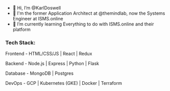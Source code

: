 - 👋 Hi, I’m @KarlDoswell
- 🏢 I'm the former Application Architect at @themindlab, now the Systems Engineer at ISMS.online
- 🌱 I’m currently learning Everything to do with ISMS.online and their platform

<h3>Tech Stack:</h3>

Frontend - HTML/CSS/JS | React | Redux

Backend  - Node.js | Express | Python | Flask

Database - MongoDB | Postgres 

DevOps   - GCP | Kubernetes (GKE) | Docker | Terraform 

<!---
KarlDoswell/KarlDoswell is a ✨ special ✨ repository because its `README.md` (this file) appears on your GitHub profile.
You can click the Preview link to take a look at your changes.
--->
<!-- [![Karl's github stats](https://github-readme-stats.vercel.app/api?username=KarlDoswell&count_private=true)](https://github.com/anuraghazra/github-readme-stats)
[![Top Langs](https://github-readme-stats.vercel.app/api/top-langs/?username=KarlDoswell&count_private=true)](https://github.com/anuraghazra/github-readme-stats) -->
